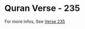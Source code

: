 # Quran Verse - 235 

For more infos, See [Verse 235](https://www.quranbookk.com/quran/search?q=235)